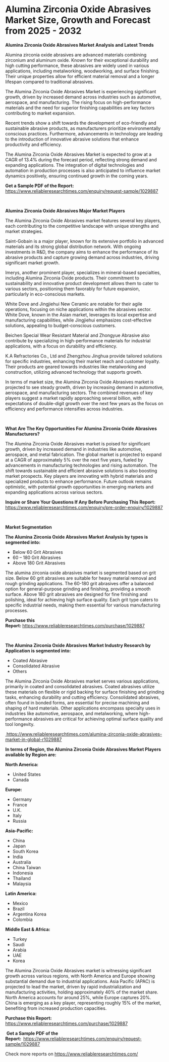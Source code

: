 <p><h1>Alumina Zirconia Oxide Abrasives Market Size, Growth and Forecast from 2025 - 2032</h1></p><p><strong>Alumina Zirconia Oxide Abrasives Market Analysis and Latest Trends</strong></p>
<p><p>Alumina zirconia oxide abrasives are advanced materials combining zirconium and aluminum oxide. Known for their exceptional durability and high cutting performance, these abrasives are widely used in various applications, including metalworking, woodworking, and surface finishing. Their unique properties allow for efficient material removal and a longer lifespan compared to traditional abrasives. </p><p>The Alumina Zirconia Oxide Abrasives Market is experiencing significant growth, driven by increased demand across industries such as automotive, aerospace, and manufacturing. The rising focus on high-performance materials and the need for superior finishing capabilities are key factors contributing to market expansion. </p><p>Recent trends show a shift towards the development of eco-friendly and sustainable abrasive products, as manufacturers prioritize environmentally conscious practices. Furthermore, advancements in technology are leading to the introduction of innovative abrasive solutions that enhance productivity and efficiency. </p><p>The Alumina Zirconia Oxide Abrasives Market is expected to grow at a CAGR of 13.4% during the forecast period, reflecting strong demand and expanding applications. The integration of digital technologies and automation in production processes is also anticipated to influence market dynamics positively, ensuring continued growth in the coming years.</p></p>
<p><strong>Get a Sample PDF of the Report:&nbsp;</strong> <a href="https://www.reliableresearchtimes.com/enquiry/request-sample/1029887?utm_campaign=3184&utm_medium=2&utm_source=Github&utm_content=ia&utm_term=21032025&utm_id=alumina-zirconia-oxide-abrasives">https://www.reliableresearchtimes.com/enquiry/request-sample/1029887</a></p>
<p>&nbsp;</p>
<p><strong>Alumina Zirconia Oxide Abrasives Major Market Players</strong></p>
<p><p>The Alumina Zirconia Oxide Abrasives market features several key players, each contributing to the competitive landscape with unique strengths and market strategies. </p><p>Saint-Gobain is a major player, known for its extensive portfolio in advanced materials and its strong global distribution network. With ongoing investments in R&D, the company aims to enhance the performance of its abrasive products and capture growing demand across industries, driving significant market growth.</p><p>Imerys, another prominent player, specializes in mineral-based specialties, including Alumina Zirconia Oxide products. Their commitment to sustainability and innovative product development allows them to cater to various sectors, positioning them favorably for future expansion, particularly in eco-conscious markets.</p><p>White Dove and Jingjiehui New Ceramic are notable for their agile operations, focusing on niche applications within the abrasives sector. White Dove, known in the Asian market, leverages its local expertise and manufacturing capabilities, while Jingjiehui emphasizes cost-effective solutions, appealing to budget-conscious customers. </p><p>Beichen Special Wear Resistant Material and Zhongyue Abrasive also contribute by specializing in high-performance materials for industrial applications, with a focus on durability and efficiency.</p><p>K.A Refractories Co., Ltd and Zhengzhou Jinghua provide tailored solutions for specific industries, enhancing their market reach and customer loyalty. Their products are geared towards industries like metalworking and construction, utilizing advanced technology that supports growth.</p><p>In terms of market size, the Alumina Zirconia Oxide Abrasives market is projected to see steady growth, driven by increasing demand in automotive, aerospace, and manufacturing sectors. The combined revenues of key players suggest a market rapidly approaching several billion, with expectations of double-digit growth over the next few years as the focus on efficiency and performance intensifies across industries.</p></p>
<p>&nbsp;</p>
<p><strong>What Are The Key Opportunities For Alumina Zirconia Oxide Abrasives Manufacturers?</strong></p>
<p><p>The Alumina Zirconia Oxide Abrasives market is poised for significant growth, driven by increased demand in industries like automotive, aerospace, and metal fabrication. The global market is projected to expand at a CAGR of approximately 5% over the next five years, fueled by advancements in manufacturing technologies and rising automation. The shift towards sustainable and efficient abrasive solutions is also boosting market prospects. Key players are innovating with hybrid materials and specialized products to enhance performance. Future outlook remains optimistic, with potential growth opportunities in emerging markets and expanding applications across various sectors.</p></p>
<p><strong>Inquire or Share Your Questions If Any Before Purchasing This Report:</strong> <a href="https://www.reliableresearchtimes.com/enquiry/pre-order-enquiry/1029887?utm_campaign=3184&utm_medium=2&utm_source=Github&utm_content=ia&utm_term=21032025&utm_id=alumina-zirconia-oxide-abrasives">https://www.reliableresearchtimes.com/enquiry/pre-order-enquiry/1029887</a></p>
<p>&nbsp;</p>
<p><strong>Market Segmentation</strong></p>
<p><strong>The Alumina Zirconia Oxide Abrasives Market Analysis by types is segmented into:</strong></p>
<p><ul><li>Below 60 Grit Abrasives</li><li>60 – 180 Grit Abrasives</li><li>Above 180 Grit Abrasives</li></ul></p>
<p><p>The alumina zirconia oxide abrasives market is segmented based on grit size. Below 60 grit abrasives are suitable for heavy material removal and rough grinding applications. The 60-180 grit abrasives offer a balanced option for general-purpose grinding and finishing, providing a smooth surface. Above 180 grit abrasives are designed for fine finishing and polishing, ideal for achieving high surface quality. Each grit type caters to specific industrial needs, making them essential for various manufacturing processes.</p></p>
<p><strong>Purchase this Report:&nbsp;</strong><a href="https://www.reliableresearchtimes.com/purchase/1029887?utm_campaign=3184&utm_medium=2&utm_source=Github&utm_content=ia&utm_term=21032025&utm_id=alumina-zirconia-oxide-abrasives">https://www.reliableresearchtimes.com/purchase/1029887</a></p>
<p>&nbsp;</p>
<p><strong>The Alumina Zirconia Oxide Abrasives Market Industry Research by Application is segmented into:</strong></p>
<p><ul><li>Coated Abrasive</li><li>Consolidated Abrasive</li><li>Others</li></ul></p>
<p><p>The Alumina Zirconia Oxide Abrasives market serves various applications, primarily in coated and consolidated abrasives. Coated abrasives utilize these materials on flexible or rigid backing for surface finishing and grinding tasks, enhancing durability and cutting efficiency. Consolidated abrasives, often found in bonded forms, are essential for precise machining and shaping of hard materials. Other applications encompass specialty uses in industries like automotive, aerospace, and metalworking, where high-performance abrasives are critical for achieving optimal surface quality and tool longevity.</p></p>
<p><a href="https://www.reliableresearchtimes.com/alumina-zirconia-oxide-abrasives-market-in-global-r1029887?utm_campaign=3184&utm_medium=2&utm_source=Github&utm_content=ia&utm_term=21032025&utm_id=alumina-zirconia-oxide-abrasives">&nbsp;https://www.reliableresearchtimes.com/alumina-zirconia-oxide-abrasives-market-in-global-r1029887</a></p>
<p><strong>In terms of Region, the Alumina Zirconia Oxide Abrasives Market Players available by Region are:</strong></p>
<p>
    <p> <strong> North America: </strong>
        <ul>
            <li>United States</li>
            <li>Canada</li>
        </ul>
        </p> 
    <p> <strong> Europe: </strong>
        <ul>
            <li>Germany</li>
            <li>France</li>
            <li>U.K.</li>
            <li>Italy</li>
            <li>Russia</li>
        </ul>
        </p> 
    <p> <strong> Asia-Pacific: </strong>
        <ul>
            <li>China</li>
            <li>Japan</li>
            <li>South Korea</li>
            <li>India</li>
            <li>Australia</li>
            <li>China Taiwan</li>
            <li>Indonesia</li>
            <li>Thailand</li>
            <li>Malaysia</li>
        </ul>
        </p> 
    <p> <strong> Latin America: </strong>
        <ul>
            <li>Mexico</li>
            <li>Brazil</li>
            <li>Argentina Korea</li>
            <li>Colombia</li>
        </ul>
        </p> 
    <p> <strong> Middle East & Africa: </strong>
        <ul>
            <li>Turkey</li>
            <li>Saudi</li>
            <li>Arabia</li>
            <li>UAE</li>
            <li>Korea</li>
        </ul>
    </p>
    </p>
<p><p>The Alumina Zirconia Oxide Abrasives market is witnessing significant growth across various regions, with North America and Europe showing substantial demand due to industrial applications. Asia Pacific (APAC) is projected to lead the market, driven by rapid industrialization and manufacturing activities, holding approximately 40% of the market share. North America accounts for around 25%, while Europe captures 20%. China is emerging as a key player, representing roughly 15% of the market, benefiting from increased production capacities.</p></p>
<p><strong>Purchase this Report: </strong><a href="https://www.reliableresearchtimes.com/purchase/1029887?utm_campaign=3184&utm_medium=2&utm_source=Github&utm_content=ia&utm_term=21032025&utm_id=alumina-zirconia-oxide-abrasives">https://www.reliableresearchtimes.com/purchase/1029887</a></p>
<p>&nbsp;<strong>Get a Sample PDF of the Report:&nbsp;&nbsp;</strong><a href="https://www.reliableresearchtimes.com/enquiry/request-sample/1029887?utm_campaign=3184&utm_medium=2&utm_source=Github&utm_content=ia&utm_term=21032025&utm_id=alumina-zirconia-oxide-abrasives">https://www.reliableresearchtimes.com/enquiry/request-sample/1029887</a></p>
<p><strong></strong></p>
<p>Check more reports on <a href="https://www.reliableresearchtimes.com/?utm_campaign=3184&utm_medium=2&utm_source=Github&utm_content=ia&utm_term=21032025&utm_id=alumina-zirconia-oxide-abrasives">https://www.reliableresearchtimes.com/</a></p>